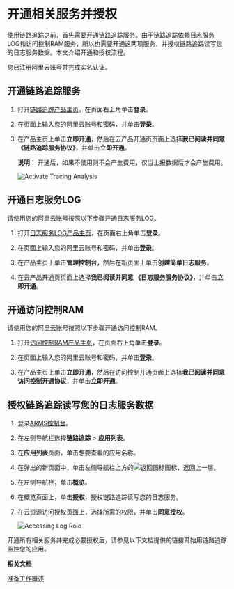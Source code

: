 # 开通相关服务并授权

使用链路追踪之前，首先需要开通链路追踪服务。由于链路追踪依赖日志服务LOG和访问控制RAM服务，所以也需要开通这两项服务，并授权链路追踪读写您的日志服务数据。本文介绍开通和授权流程。

您已注册阿里云账号并完成实名认证。

## 开通链路追踪服务

1.  打开[链路追踪产品主页](https://www.aliyun.com/product/xtrace)，在页面右上角单击**登录**。

2.  在页面上输入您的阿里云账号和密码，并单击**登录**。

3.  在产品主页上单击**立即开通**，然后在云产品开通页页面上选择**我已阅读并同意《链路追踪服务协议》**，并单击**立即开通**。

    **说明：** 开通后，如果不使用则不会产生费用，仅当上报数据后才会产生费用。

    ![Activate Tracing Analysis](https://static-aliyun-doc.oss-accelerate.aliyuncs.com/assets/img/zh-CN/9704948951/p53824.png)


## 开通日志服务LOG

请使用您的阿里云账号按照以下步骤开通日志服务LOG。

1.  打开[日志服务LOG产品主页](https://www.aliyun.com/product/sls)，在页面右上角单击**登录**。

2.  在页面上输入您的阿里云账号和密码，并单击**登录**。

3.  在产品主页上单击**管理控制台**，然后在新页面上单击**创建简单日志服务**。

4.  在云产品开通页页面上选择**我已阅读并同意 《日志服务服务协议》**，并单击**立即开通**。


## 开通访问控制RAM

请使用您的阿里云账号按照以下步骤开通访问控制RAM。

1.  打开[访问控制RAM产品主页](https://www.aliyun.com/product/ram)，在页面右上角单击**登录**。

2.  在页面上输入您的阿里云账号和密码，并单击**登录**。

3.  在产品主页上单击**立即开通**，然后在访问控制开通页面上选择**我已阅读并同意访问控制开通协议**，并单击**立即开通**。


## 授权链路追踪读写您的日志服务数据

1.  登录[ARMS控制台](https://arms.console.aliyun.com/#/home)。

2.  在左侧导航栏选择**链路追踪** \> **应用列表**。

3.  在**应用列表**页面，单击想要查看的应用名称。

4.  在弹出的新页面中，单击左侧导航栏上方的![返回图标](https://static-aliyun-doc.oss-accelerate.aliyuncs.com/assets/img/zh-CN/5000069161/p269216.png)图标，返回上一层。

5.  在左侧导航栏，单击**概览**。

6.  在概览页面上，单击**授权**，授权链路追踪读写您的日志服务。

7.  在云资源访问授权页面上，选择所需的权限，并单击**同意授权**。

    ![Accessing Log Role](https://static-aliyun-doc.oss-accelerate.aliyuncs.com/assets/img/zh-CN/9704948951/p53825.png)


开通所有相关服务并完成必要授权后，请参见以下文档提供的链接开始用链路追踪监控您的应用。

**相关文档**  


[准备工作概述](/cn.zh-CN/准备工作/准备工作概述.md)

